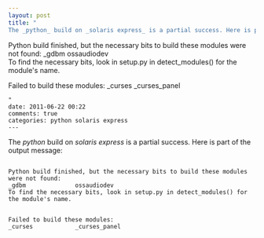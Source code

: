 ```yaml
---
layout: post
title: "
The _python_ build on _solaris express_ is a partial success. Here is part of the output message:

```

Python build finished, but the necessary bits to build these modules were not found:
_gdbm              ossaudiodev                        
To find the necessary bits, look in setup.py in detect_modules() for the module's name.


Failed to build these modules:
_curses            _curses_panel                      



```
"
date: 2011-06-22 00:22
comments: true
categories: python solaris express
---
```


The _python_ build on _solaris express_ is a partial success. Here is part of the output message:

```

Python build finished, but the necessary bits to build these modules were not found:
_gdbm              ossaudiodev                        
To find the necessary bits, look in setup.py in detect_modules() for the module's name.


Failed to build these modules:
_curses            _curses_panel                      



```


